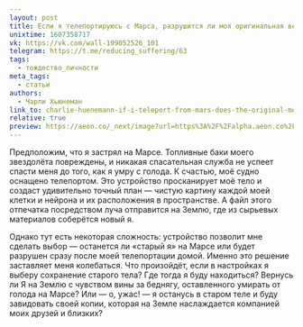 ```yaml
---
layout: post
title: Если я телепортируюсь с Марса, разрушится ли моя оригинальная версия?
unixtime: 1607358717
vk: https://vk.com/wall-199052526_101
telegram: https://t.me/reducing_suffering/63
tags:
  - тождество_личности
meta_tags:
  - статьи
authors:
  - Чарли Хьюнеман
link_to: charlie-huenemann-if-i-teleport-from-mars-does-the-original-me-get-destroyed.html
relative: true
preview: https://aeon.co/_next/image?url=https%3A%2F%2Falpha.aeon.co%2Fimages%2F193eda8e-4e68-4d62-8fc1-f49034e26722%2Fidea_sized-v2-spacex_mars_tourism_poster_for_phobos_and_deimos.jpg&w=1920&q=75
---
```

Предположим, что я застрял на Марсе. Топливные баки моего звездолёта повреждены, и никакая спасательная служба не успеет спасти меня до того, как я умру с голода. К счастью, моё судно оснащено телепортом. Это устройство просканирует моё тело и создаст удивительно точный план — чистую картину каждой моей клетки и нейрона и их расположения в пространстве. А файл этого отпечатка посредством луча отправится на Землю, где из сырьевых материалов соберётся новый я. 

Однако тут есть некоторая сложность: устройство позволит мне сделать выбор — останется ли «старый я» на Марсе или будет разрушен сразу после моей телепортации домой. Именно это решение заставляет меня колебаться. Что произойдёт, если в настройках я выберу сохранение старого тела? Где тогда я буду находиться? Вернусь ли Я на Землю с чувством вины за беднягу, оставленного умирать от голода на Марсе? Или — о, ужас! — я останусь в старом теле и буду завидовать своей копии, которая на Земле наслаждается компанией моих друзей и близких?